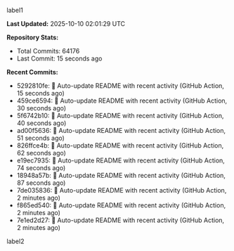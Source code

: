
label1 
<!-- ACTIVITY_START -->
**Last Updated:** 2025-10-10 02:01:29 UTC

**Repository Stats:**
- Total Commits: 64176
- Last Commit: 15 seconds ago

**Recent Commits:**
- 5292810fe: 🤖 Auto-update README with recent activity (GitHub Action, 15 seconds ago)
- 459ce6594: 🤖 Auto-update README with recent activity (GitHub Action, 30 seconds ago)
- 5f6742b10: 🤖 Auto-update README with recent activity (GitHub Action, 40 seconds ago)
- ad00f5636: 🤖 Auto-update README with recent activity (GitHub Action, 51 seconds ago)
- 826ffce4b: 🤖 Auto-update README with recent activity (GitHub Action, 62 seconds ago)
- e19ec7935: 🤖 Auto-update README with recent activity (GitHub Action, 74 seconds ago)
- 18948a57b: 🤖 Auto-update README with recent activity (GitHub Action, 87 seconds ago)
- 7de035836: 🤖 Auto-update README with recent activity (GitHub Action, 2 minutes ago)
- f865ed540: 🤖 Auto-update README with recent activity (GitHub Action, 2 minutes ago)
- 7e1ed2d27: 🤖 Auto-update README with recent activity (GitHub Action, 2 minutes ago)
<!-- ACTIVITY_END -->

label2
